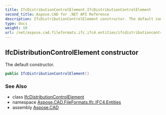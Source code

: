 ```yaml
---
title: IfcDistributionControlElement.IfcDistributionControlElement
second_title: Aspose.CAD for .NET API Reference
description: IfcDistributionControlElement constructor. The default constructor
type: docs
weight: 10
url: /net/aspose.cad.fileformats.ifc.ifc4.entities/ifcdistributioncontrolelement/ifcdistributioncontrolelement/
---
```

## IfcDistributionControlElement constructor

The default constructor.

```csharp
public IfcDistributionControlElement()
```

### See Also

* class [IfcDistributionControlElement](../)
* namespace [Aspose.CAD.FileFormats.Ifc.IFC4.Entities](../../ifcdistributioncontrolelement/)
* assembly [Aspose.CAD](../../../)


